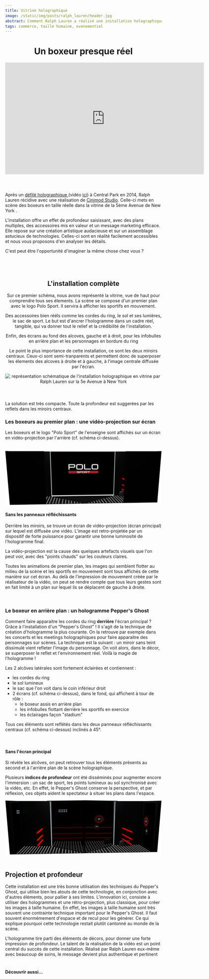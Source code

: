 ```yaml
---
title: Vitrine holographique
image: /static/img/posts/ralph_lauren/header.jpg
abstract: Comment Ralph Lauren a réalisé une installation holographique en vitrine
tags: commerce, taille humaine, evenementiel
---
```

<center>
<h1>Un boxeur presque réel</h1>
</center>

<div class="row">
  <div class="col-md-6">
    <div class="embed-responsive embed-responsive-16by9">
    <iframe src="https://player.vimeo.com/video/138104608?title=0&byline=0&portrait=0" width="640" height="360" frameborder="0" webkitallowfullscreen mozallowfullscreen allowfullscreen></iframe>
    </div>
  </div>
  <div class="col-md-6" style="padding-top: 40px">
    <p>
    Après un <a href="http://www.lexpress.fr/styles/mode/defiles-fashion-week/defiles/video-ralph-lauren-organise-un-defile-holographique-a-central-park_1574611.html" >
      défilé holographique
    </a> (vidéo <a href="https://www.youtube.com/watch?v=c3n8j2uWA8o">ici</a>) à Central Park en 2014, Ralph Lauren récidive avec une réalisation de <a href="http://cinimodstudio.com/portfolio/ralph-lauren-holographic-window-display/">Cinimod Studio</a>. Celle-ci mets en scène des boxeurs en taille réelle dans la vitrine de la 5ème Avenue de New York .
    </p>
    <p>
    L'installation offre un effet de profondeur saisissant, avec des plans multiples, des accessoires mis en valeur et un message marketing efficace. Elle repose sur une création artistique audacieuse et sur un assemblage astucieux de technologies. Celles-ci sont en réalité facilement accessibles et nous vous proposons d'en analyser les détails.
    </p>
    <p>C'est peut être l'opportunité d'imaginer la même chose chez vous ? </p>
  </div>
</div>



<div align="center" style="padding : 40px 0px 40px 0px">
<h2>L'installation complète</h2>

<p>Sur ce premier schéma, nous avons représenté la vitrine, vue de haut pour comprendre tous ses élements. La scène se compose d'un premier plan avec le logo Polo Sport. Il servira à afficher les sportifs en mouvement.
</p>
<p>Des accessoires bien rééls comme les cordes du ring, le sol et ses lumières, le sac de sport. Le but est d'ancrer l'hologramme dans un cadre réel, tangible, qui va donner tout le relief et la crédibilité de l'installation.
</p>
<p>
Enfin, des écrans au fond des alcoves,  gauche et à droit, pour les infobulles en arrière plan et les personnages en bordure du ring</p>
<p>Le point le plus importance de cette installation, ce sont les deux miroirs centraux. Ceux-ci sont semi-tranparents et permettent donc de superposer les élements des alcoves à droite et à gauche, à l'image centrale diffusée par l'écran.</p>

<img class="img-responsive;" style="width:800px" src="/static/img/posts/ralph_lauren/schema_ralphlauren.jpg" title="schema de l'installation" alt="représentation schématique de l'installation holographique en vitrine par Ralph Lauren sur la 5e Avenue à New York">
</div>
<p>La solution est très compacte. Toute la profondeur est suggerées par les reflets dans les miroirs centraux.</p>

### Les boxeurs au premier plan : une vidéo-projection sur écran

Les boxeurs et le logo "Polo Sport" de l'enseigne sont affichés sur un écran en vidéo-projection par l'arrière (cf. schéma ci-dessus).

<div class="row" style="padding:20px 0px 20px 0px">
  <div class="col-md-6">
  <img title="Vitrine sans miroirs" class="img-responsive" src="/static/img/posts/ralph_lauren/ralph_lauren_no_glass.jpg" alt="La vitrine holographique New Yorkaise Ralph Lauren sans ses miroirs réfléchissants">
  </div>
  <div class="col-md-6">
    <h4>Sans les panneaux réfléchissants</h4>
    <p>
    Derrière les miroirs, se trouve un écran de vidéo-projection (écran principal) sur lequel est diffusée une vidéo. L'image est retro-projetée par un dispositif de forte puissance pour garantir une bonne luminosité de l'hologramme final.
    </p>
    <p>
    La vidéo-projection est la cause des quelques artefacts visuels que l'on peut voir, avec des "points chauds" sur les couleurs claires.
    </p>
    <p>
    Toutes les animations de premier plan, les images qui semblent flotter au milieu de la scène et les sportifs en mouvement sont tous affichés de cette manière sur cet écran. Au delà de l'impression de mouvement créée par le réalisateur de la vidéo, on peut se rendre compte que tous leurs gestes sont en fait limité à un plan sur lequel ils se déplacent de gauche à droite.
    </p>
  </div>
</div>

### Le boxeur en arrière plan : un hologramme Pepper's Ghost

Comment faire apparaitre les cordes du ring **derrière** l'écran principal ? Grâce à l'installation d'un "Pepper's Ghost" ! Il s'agit de la technique de création d'hologramme la plus courante. On la retrouve par exemple dans les concerts et les meetings holographiques pour faire apparaitre des personnages sur scènes.
La technique est la suivant : un miroir sans teint dissimulé vient refleter l'image du personnage. On voit alors, dans le décor, se superposer le reflet et l'environnement réel. Voilà la magie de l'hologramme !

Les 2 alcôves latérales sont fortement éclairées et contiennent :

- les cordes du ring
- le sol lumineux
- le sac que l'on voit dans le coin inférieur droit
- 2 écrans (cf. schéma ci-dessus), dans le fond, qui affichent à tour de rôle :
  - le boxeur assis en  arrière plan
  - les infobulles flottant derrière les sportifs en exercice
  - les éclairages façon "stadium"

Tous ces éléments sont reflétés dans les deux panneaux réfléchissants centraux (cf. schéma ci-dessus) inclinés à 45°.

<div class="row" style="padding: 20px 0px 20px 0px">
  <div class="col-md-6">
    <h4>Sans l'écran principal</h4>
    <p>
    Si révèle les alcôves, on peut retrouver tous les éléments présents au second et à l'arrière plan de la scène holographique.
    </p>
    <p>
    Plusieurs <b>indices de profondeur</b> ont été disséminés pour augmenter encore l'immersion : un sac de sport, les points lumineux au sol synchronisé avec la vidéo, etc. En effet, le Pepper's Ghost conserve la perspective, et par réflexion, ces objets aident le spectateur à situer les plans dans l'espace.
    </p>
  </div>
  <div class="col-md-6">
    <img class="img-responsive" src="/static/img/posts/ralph_lauren/ralph_lauren_no_screen.jpg" title="Vitrine sans écran arrière" alt="La vitrine holographique de Ralph Lauren à New York, sans son écran arrière">
  </div>
</div>

<h2 style="center">Projection et profondeur</h2>

<p>Cette installation est une très bonne utilisation des techniques du Pepper's Ghost, qui utilise bien les atouts de cette technologie, en conjonction avec d'autres éléments, pour pallier à ses limites.
L'innovation ici, consiste à utiliser des hologrammes et une rétro-projection, plus classique, pour créer les images à taille humaine. En effet, les images à taille humaine sont très souvent une contrainte technique important pour le Pepper's Ghost. Il faut souvent énormémement d'espace et de recul pour les générer. Ce qui explique pourquoi cette technologie restait plutôt cantonné au monde de la scène.</p>
<p>L'hologramme tire parti des éléments de décors, pour donner une forte impression de profondeur. Le talent de la réalisation de la vidéo est un point central du succès de cette installation. Réalisé par Ralph Lauren eux-même avec beaucoup de soins, le message devient plus authentique et pertinent</p>

<h4 class="rtecenter" style="padding-top: 20px">Découvrir aussi...</h4>
